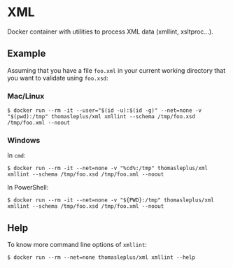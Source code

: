 # XML

Docker container with utilities to process XML data (xmllint, xsltproc...).

## Example

Assuming that you have a file `foo.xml` in your current working directory that you want to validate using `foo.xsd`:

### Mac/Linux

```
$ docker run --rm -it --user="$(id -u):$(id -g)" --net=none -v "$(pwd):/tmp" thomasleplus/xml xmllint --schema /tmp/foo.xsd /tmp/foo.xml --noout
```

### Windows

In `cmd`:

```
$ docker run --rm -it --net=none -v "%cd%:/tmp" thomasleplus/xml xmllint --schema /tmp/foo.xsd /tmp/foo.xml --noout
```

In PowerShell:

```
$ docker run --rm -it --net=none -v "${PWD}:/tmp" thomasleplus/xml xmllint --schema /tmp/foo.xsd /tmp/foo.xml --noout
```

## Help

To know more command line options of `xmllint`:

```
$ docker run --rm --net=none thomasleplus/xml xmllint --help
```
